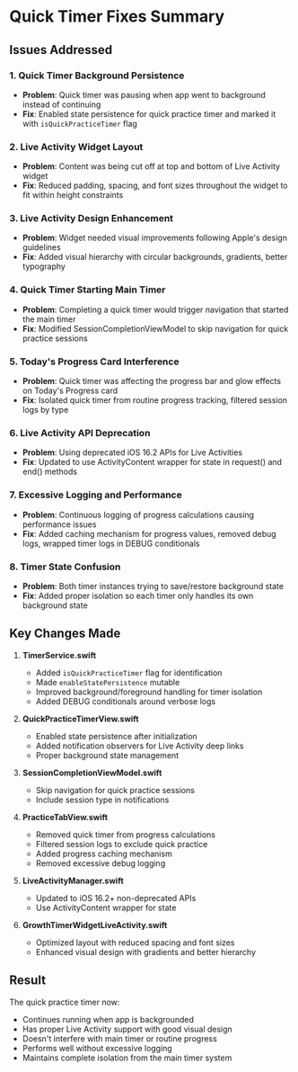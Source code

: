 # Quick Timer Fixes Summary

## Issues Addressed

### 1. Quick Timer Background Persistence
- **Problem**: Quick timer was pausing when app went to background instead of continuing
- **Fix**: Enabled state persistence for quick practice timer and marked it with `isQuickPracticeTimer` flag

### 2. Live Activity Widget Layout
- **Problem**: Content was being cut off at top and bottom of Live Activity widget
- **Fix**: Reduced padding, spacing, and font sizes throughout the widget to fit within height constraints

### 3. Live Activity Design Enhancement
- **Problem**: Widget needed visual improvements following Apple's design guidelines
- **Fix**: Added visual hierarchy with circular backgrounds, gradients, better typography

### 4. Quick Timer Starting Main Timer
- **Problem**: Completing a quick timer would trigger navigation that started the main timer
- **Fix**: Modified SessionCompletionViewModel to skip navigation for quick practice sessions

### 5. Today's Progress Card Interference
- **Problem**: Quick timer was affecting the progress bar and glow effects on Today's Progress card
- **Fix**: Isolated quick timer from routine progress tracking, filtered session logs by type

### 6. Live Activity API Deprecation
- **Problem**: Using deprecated iOS 16.2 APIs for Live Activities
- **Fix**: Updated to use ActivityContent wrapper for state in request() and end() methods

### 7. Excessive Logging and Performance
- **Problem**: Continuous logging of progress calculations causing performance issues
- **Fix**: Added caching mechanism for progress values, removed debug logs, wrapped timer logs in DEBUG conditionals

### 8. Timer State Confusion
- **Problem**: Both timer instances trying to save/restore background state
- **Fix**: Added proper isolation so each timer only handles its own background state

## Key Changes Made

1. **TimerService.swift**
   - Added `isQuickPracticeTimer` flag for identification
   - Made `enableStatePersistence` mutable
   - Improved background/foreground handling for timer isolation
   - Added DEBUG conditionals around verbose logs

2. **QuickPracticeTimerView.swift**
   - Enabled state persistence after initialization
   - Added notification observers for Live Activity deep links
   - Proper background state management

3. **SessionCompletionViewModel.swift**
   - Skip navigation for quick practice sessions
   - Include session type in notifications

4. **PracticeTabView.swift**
   - Removed quick timer from progress calculations
   - Filtered session logs to exclude quick practice
   - Added progress caching mechanism
   - Removed excessive debug logging

5. **LiveActivityManager.swift**
   - Updated to iOS 16.2+ non-deprecated APIs
   - Use ActivityContent wrapper for state

6. **GrowthTimerWidgetLiveActivity.swift**
   - Optimized layout with reduced spacing and font sizes
   - Enhanced visual design with gradients and better hierarchy

## Result

The quick practice timer now:
- Continues running when app is backgrounded
- Has proper Live Activity support with good visual design
- Doesn't interfere with main timer or routine progress
- Performs well without excessive logging
- Maintains complete isolation from the main timer system